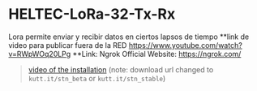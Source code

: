 # HELTEC-LoRa-32-Tx-Rx
Lora permite enviar y recibir datos en ciertos lapsos de tiempo 
**link de video para publicar fuera de la RED https://www.youtube.com/watch?v=RWpWOq20LPg
**Link: Ngrok Official Website: https://ngrok.com/



> [video of the installation](images/new/zPV0imF.mp4) (note: download url changed to `kutt.it/stn_beta` or `kutt.it/stn_stable`)
